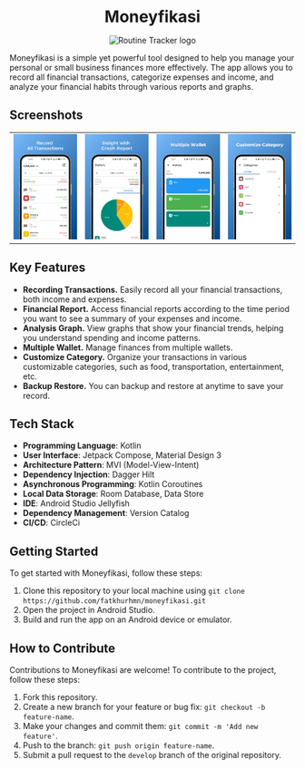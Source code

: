 <h1 align="center" style="font-size:28px; line-height:1"><b>Moneyfikasi</b></h1>

<div align="center">
  <img alt="Routine Tracker logo" src="https://github.com/fatkhurhmn/moneyfikasi/assets/78679607/dbb19574-dd6a-4cc7-913a-88e6d391e42a" height="80px">
</div>

<p>
  Moneyfikasi is a simple yet powerful tool designed to help you manage your personal or small business finances more effectively. The app allows you to record all financial transactions, categorize expenses and income, and analyze your financial habits through various reports and graphs.
</p>

## Screenshots
|                      |                      |                      |                      |
|----------------------|----------------------|----------------------|----------------------|
| ![](images/img1.png) | ![](images/img2.png) | ![](images/img3.png) | ![](images/img4.png) |

## Key Features

- **Recording Transactions.** Easily record all your financial transactions, both income and expenses.
- **Financial Report.** Access financial reports according to the time period you want to see a summary of your expenses and income.
- **Analysis Graph.** View graphs that show your financial trends, helping you understand spending and income patterns.
- **Multiple Wallet.** Manage finances from multiple wallets.
- **Customize Category.** Organize your transactions in various customizable categories, such as food, transportation, entertainment, etc.
- **Backup Restore.** You can backup and restore at anytime to save your record.

## Tech Stack

- **Programming Language**: Kotlin
- **User Interface**: Jetpack Compose, Material Design 3
- **Architecture Pattern**: MVI (Model-View-Intent)
- **Dependency Injection**: Dagger Hilt
- **Asynchronous Programming**: Kotlin Coroutines
- **Local Data Storage**: Room Database, Data Store
- **IDE**: Android Studio Jellyfish
- **Dependency Management**: Version Catalog
- **CI/CD**: CircleCi

## Getting Started

To get started with Moneyfikasi, follow these steps:

1. Clone this repository to your local machine using `git clone https://github.com/fatkhurhmn/moneyfikasi.git`
2. Open the project in Android Studio.
3. Build and run the app on an Android device or emulator.

## How to Contribute

Contributions to Moneyfikasi are welcome! To contribute to the project, follow these steps:

1. Fork this repository.
2. Create a new branch for your feature or bug fix: `git checkout -b feature-name`.
3. Make your changes and commit them: `git commit -m 'Add new feature'`.
4. Push to the branch: `git push origin feature-name`.
5. Submit a pull request to the `develop` branch of the original repository.
